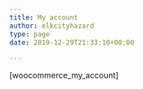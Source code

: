 ```yaml
---
title: My account
author: elkcityhazard
type: page
date: 2019-12-29T21:33:10+00:00

---
```

[woocommerce\_my\_account]